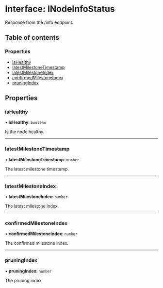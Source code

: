 # Interface: INodeInfoStatus

Response from the /info endpoint.

## Table of contents

### Properties

- [isHealthy](INodeInfoStatus.md#ishealthy)
- [latestMilestoneTimestamp](INodeInfoStatus.md#latestmilestonetimestamp)
- [latestMilestoneIndex](INodeInfoStatus.md#latestmilestoneindex)
- [confirmedMilestoneIndex](INodeInfoStatus.md#confirmedmilestoneindex)
- [pruningIndex](INodeInfoStatus.md#pruningindex)

## Properties

### isHealthy

• **isHealthy**: `boolean`

Is the node healthy.

___

### latestMilestoneTimestamp

• **latestMilestoneTimestamp**: `number`

The latest milestone timestamp.

___

### latestMilestoneIndex

• **latestMilestoneIndex**: `number`

The latest milestone index.

___

### confirmedMilestoneIndex

• **confirmedMilestoneIndex**: `number`

The confirmed milestone index.

___

### pruningIndex

• **pruningIndex**: `number`

The pruning index.
